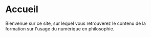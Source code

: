 # Accueil

Bienvenue sur ce site, sur lequel vous retrouverez le contenu de la formation sur l'usage du numérique en philosophie.

